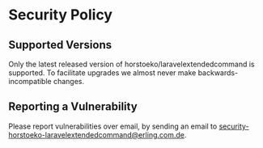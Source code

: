 # Security Policy

## Supported Versions

Only the latest released version of horstoeko/laravelextendedcommand is supported.
To facilitate upgrades we almost never make backwards-incompatible changes.

## Reporting a Vulnerability

Please report vulnerabilities over email, by sending an email to security-horstoeko-laravelextendedcommand@erling.com.de.
